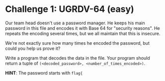 # Challenge 1: UGRDV-64 (easy)

Our team head doesn't use a password manager.  He keeps his main password in this file and encodes it with Base 64 for "security reasons".  He repeats the encoding several times, but we all maintain that this is insecure.

We're not exactly sure how many times he encoded the password, but could you help us prove it?

Write a program that decodes the data in the file. Your program should return a tuple of `(<decoded_password>, <number_of_times_encoded>)`.

**HINT**: The password starts with `flag{`
